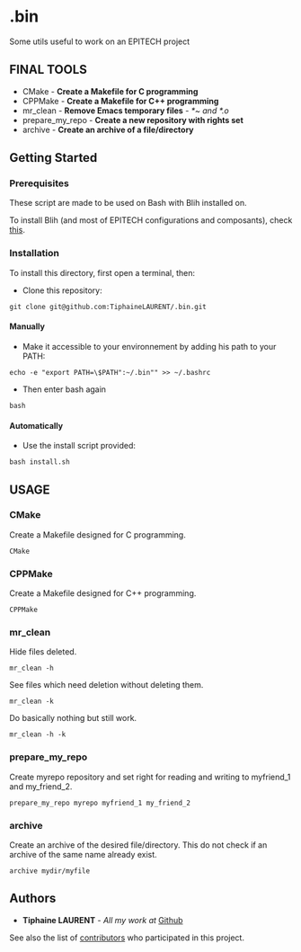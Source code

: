 # .bin

Some utils useful to work on an EPITECH project

## FINAL TOOLS

- CMake - **Create a Makefile for C programming**
- CPPMake - **Create a Makefile for C++ programming**
- mr_clean - **Remove Emacs temporary files** - *\*~ and \*.o*
- prepare_my_repo - **Create a new repository with rights set**
- archive - **Create an archive of a file/directory**

## Getting Started

### Prerequisites

These script are made to be used on Bash with Blih installed on.

To install Blih (and most of EPITECH configurations and composants), check [this](https://github.com/kayofeld/script-installation-ordinateur-epitech).

### Installation

To install this directory, first open a terminal, then:

- Clone this repository:
```
git clone git@github.com:TiphaineLAURENT/.bin.git
```

#### Manually

- Make it accessible to your environnement by adding his path to your PATH:
```
echo -e "export PATH=\$PATH":~/.bin"" >> ~/.bashrc
```

- Then enter bash again
```
bash
```

#### Automatically

- Use the install script provided:
```
bash install.sh
```

## USAGE

### CMake

Create a Makefile designed for C programming.
```
CMake
```

### CPPMake

Create a Makefile designed for C++ programming.
```
CPPMake
```

### mr_clean

Hide files deleted.
```
mr_clean -h
```

See files which need deletion without deleting them.
```
mr_clean -k
```

Do basically nothing but still work.
```
mr_clean -h -k
```

### prepare_my_repo

Create myrepo repository and set right for reading and writing to myfriend_1 and my_friend_2.
```
prepare_my_repo myrepo myfriend_1 my_friend_2
```

### archive

Create an archive of the desired file/directory.
This do not check if an archive of the same name already exist.
```
archive mydir/myfile
```

## Authors

* **Tiphaine LAURENT** - *All my work at* [Github](https://github.com/TiphaineLAURENT)

See also the list of [contributors](https://github.com/TiphaineLAURENT/.bin/contributors) who participated in this project.
